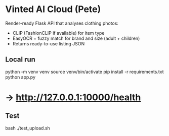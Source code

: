 # Vinted AI Cloud (Pete)

Render-ready Flask API that analyses clothing photos:
- CLIP (FashionCLIP if available) for item type
- EasyOCR + fuzzy match for brand and size (adult + children)
- Returns ready-to-use listing JSON

## Local run
python -m venv venv
source venv/bin/activate
pip install -r requirements.txt
python app.py
# -> http://127.0.0.1:10000/health

## Test
bash ./test_upload.sh
